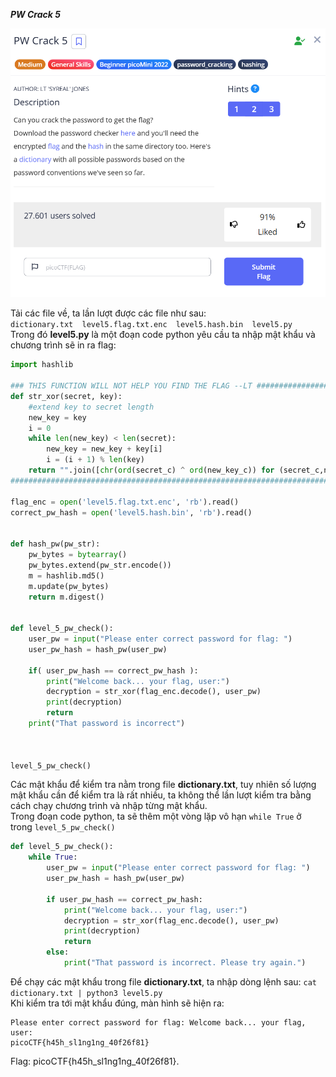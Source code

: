 ***PW Crack 5***

![alt text](image.png)

Tải các file về, ta lần lượt được các file như sau: <br>
```dictionary.txt  level5.flag.txt.enc  level5.hash.bin  level5.py``` <br>
Trong đó **level5.py** là một đoạn code python yêu cầu ta nhập mật khẩu và chương trình sẽ in ra flag:
```python
import hashlib

### THIS FUNCTION WILL NOT HELP YOU FIND THE FLAG --LT ########################
def str_xor(secret, key):
    #extend key to secret length
    new_key = key
    i = 0
    while len(new_key) < len(secret):
        new_key = new_key + key[i]
        i = (i + 1) % len(key)
    return "".join([chr(ord(secret_c) ^ ord(new_key_c)) for (secret_c,new_key_c) in zip(secret,new_key)])
###############################################################################

flag_enc = open('level5.flag.txt.enc', 'rb').read()
correct_pw_hash = open('level5.hash.bin', 'rb').read()


def hash_pw(pw_str):
    pw_bytes = bytearray()
    pw_bytes.extend(pw_str.encode())
    m = hashlib.md5()
    m.update(pw_bytes)
    return m.digest()


def level_5_pw_check():
    user_pw = input("Please enter correct password for flag: ")
    user_pw_hash = hash_pw(user_pw)

    if( user_pw_hash == correct_pw_hash ):
        print("Welcome back... your flag, user:")
        decryption = str_xor(flag_enc.decode(), user_pw)
        print(decryption)
        return
    print("That password is incorrect")



level_5_pw_check()
```
Các mật khẩu để kiểm tra nằm trong file **dictionary.txt**, tuy nhiên số lượng mật khẩu cần để kiểm tra là rất nhiều, ta không thể lần lượt kiểm tra bằng cách chạy chương trình và nhập từng mật khẩu.<br>
Trong đoạn code python, ta sẽ thêm một vòng lặp vô hạn ```while True``` ở trong ```level_5_pw_check()```
```python
def level_5_pw_check():
    while True:
        user_pw = input("Please enter correct password for flag: ")
        user_pw_hash = hash_pw(user_pw)

        if user_pw_hash == correct_pw_hash:
            print("Welcome back... your flag, user:")
            decryption = str_xor(flag_enc.decode(), user_pw)
            print(decryption)
            return
        else:
            print("That password is incorrect. Please try again.")
```
Để chạy các mật khẩu trong file **dictionary.txt**, ta nhập dòng lệnh sau: ```cat dictionary.txt | python3 level5.py```<br>
Khi kiểm tra tới mật khẩu đúng, màn hình sẽ hiện ra: 
```
Please enter correct password for flag: Welcome back... your flag, user:
picoCTF{h45h_sl1ng1ng_40f26f81}
```

Flag: picoCTF{h45h_sl1ng1ng_40f26f81}.
